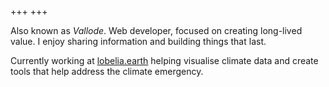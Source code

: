 +++
+++

Also known as _Vallode_. Web developer, focused on creating long-lived value. I enjoy sharing information and building things that last.

Currently working at [lobelia.earth](//lobelia.earth) helping visualise climate data and create tools that help address the climate emergency.

